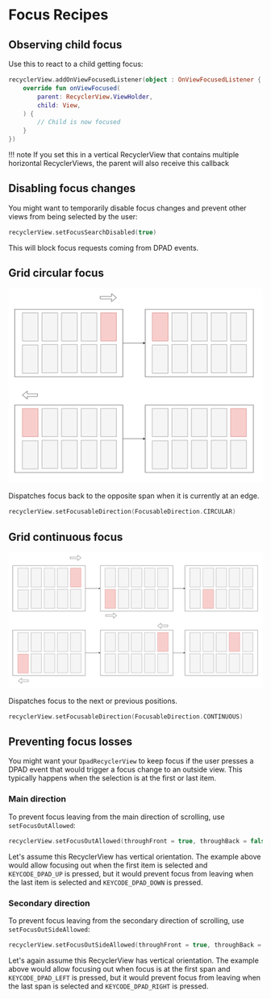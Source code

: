 # Focus Recipes

## Observing child focus

Use this to react to a child getting focus:

```kotlin linenums="1"
recyclerView.addOnViewFocusedListener(object : OnViewFocusedListener {
    override fun onViewFocused(
        parent: RecyclerView.ViewHolder,
        child: View,
    ) {
        // Child is now focused
    }
})
```
!!! note
    If you set this in a vertical RecyclerView that contains multiple horizontal RecyclerViews, the parent will also receive this callback

## Disabling focus changes

You might want to temporarily disable focus changes and prevent other views from being selected
by the user:

```kotlin
recyclerView.setFocusSearchDisabled(true)
```

This will block focus requests coming from DPAD events.

## Grid circular focus

![Circular focus](../img/circular_focus.png)

Dispatches focus back to the opposite span when it is currently at an edge.

```kotlin
recyclerView.setFocusableDirection(FocusableDirection.CIRCULAR)
```


## Grid continuous focus

![Continuous focus](../img/continuous_focus.png)

Dispatches focus to the next or previous positions.

```kotlin
recyclerView.setFocusableDirection(FocusableDirection.CONTINUOUS)
```


## Preventing focus losses

You might want your `DpadRecyclerView` to keep focus if the user presses a DPAD event that would trigger a focus change
to an outside view. This typically happens when the selection is at the first or last item.

### Main direction

To prevent focus leaving from the main direction of scrolling, use `setFocusOutAllowed`:

```kotlin
recyclerView.setFocusOutAllowed(throughFront = true, throughBack = false)
```

Let's assume this RecyclerView has vertical orientation.
The example above would allow focusing out when the first item is selected and `KEYCODE_DPAD_UP` is pressed, 
but it would prevent focus from leaving when the last item is selected and `KEYCODE_DPAD_DOWN` is pressed.


### Secondary direction

To prevent focus leaving from the secondary direction of scrolling, use `setFocusOutSideAllowed`:

```kotlin
recyclerView.setFocusOutSideAllowed(throughFront = true, throughBack = false)
```

Let's again assume this RecyclerView has vertical orientation.
The example above would allow focusing out when focus is at the first span and `KEYCODE_DPAD_LEFT` is pressed,
but it would prevent focus from leaving when the last span is selected and `KEYCODE_DPAD_RIGHT` is pressed.
